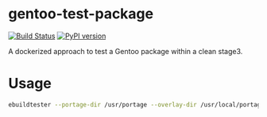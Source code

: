 # gentoo-test-package

[![Build Status](https://travis-ci.org/nicolasbock/gentoo-test-package.svg?branch=master)](https://travis-ci.org/nicolasbock/gentoo-test-package)
[![PyPI version](https://badge.fury.io/py/ebuildtester.svg)](https://badge.fury.io/py/ebuildtester)

A dockerized approach to test a Gentoo package within a clean stage3.

Usage
=====

```bash
ebuildtester --portage-dir /usr/portage --overlay-dir /usr/local/portage --use R boost imaging python qt5 rendering views --unmask =sci-libs/vtk-8.0.1 --with-X --atom =sci-libs/vtk-8.0.1
```
